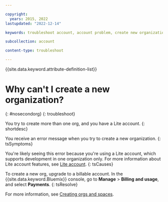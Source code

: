 ```yaml
---

copyright:
  years: 2015, 2022
lastupdated: "2022-12-14"

keywords: troubleshoot account, account problem, create new organization, new  org, create org

subcollection: account

content-type: troubleshoot

---
```


{{site.data.keyword.attribute-definition-list}}


# Why can't I create a new organization?
{: #nosecondorg}
{: troubleshoot}

You try to create more than one org, and you have a Lite account.
{: shortdesc}

You receive an error message when you try to create a new organization.
{: tsSymptoms}

You're likely seeing this error because you're using a Lite account, which supports development in one organization only. For more information about Lite account features, see [Lite account](/docs/account?topic=account-accounts#liteaccount).
{: tsCauses}

To create a new org, upgrade to a billable account. In the {{site.data.keyword.Bluemix}} console, go to **Manage** > **Billing and usage**, and select **Payments**.
{: tsResolve}

For more information, see [Creating orgs and spaces](/docs/account?topic=account-orgsspacesusers&interface=ui).
